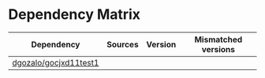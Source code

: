 # Dependency Matrix

Dependency | Sources | Version | Mismatched versions
---------- | ------- | ------- | -------------------
[dgozalo/gocjxd11test1](https://github.com/dgozalo/gocjxd11test1.git) |  | []() | 
